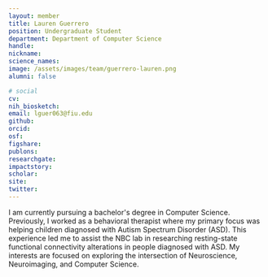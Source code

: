 ```yaml
---
layout: member
title: Lauren Guerrero
position: Undergraduate Student
department: Department of Computer Science
handle:
nickname:
science_names:
image: /assets/images/team/guerrero-lauren.png
alumni: false

# social
cv:
nih_biosketch:
email: lguer063@fiu.edu
github:
orcid:
osf:
figshare:
publons:
researchgate:
impactstory:
scholar:
site:
twitter:
---
```


I am currently pursuing a bachelor's degree in Computer Science. Previously, I worked as a behavioral therapist where my primary focus was helping children diagnosed with Autism Spectrum Disorder (ASD). This experience led me to assist the NBC lab in researching resting-state functional connectivity alterations in people diagnosed with ASD. My interests are focused on exploring the intersection of Neuroscience, Neuroimaging, and Computer Science.
